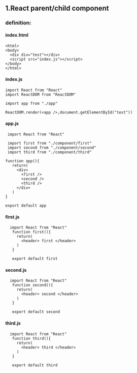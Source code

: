 ## 1.React parent/child component 
### definition:

#### index.html
```
<html>
<body>
  <div div="test"></div>
  <script src="index.js"></script>
</body>
</html>
```
#### index.js
 ```
 import React from "React"
 import ReactDOM from "ReactDOM"

 import app from "./app"

 ReactDOM.render(<app />,document.getElementById("test"))
 ```

 #### app.js
 ```
  import React from "React"

  import first from "./component/first"
  import second from "./component/second"
  import third from "./component/third"

 function app(){
    return(
      <div>
        <first />
        <second />
        <third />
      </div>
    )
 }

 export default app 

 ```

 #### first.js
```
  import React from "React"
   function first(){
     return(
       <header> first </header>
     )
   }

   export default first
 ```

  #### second.js
```
  import React from "React"
   function second(){
     return(
       <header> second </header>
     )
   }

   export default second
 ```

 #### third.js
```
  import React from "React"
   function third(){
     return(
       <header> third </header>
     )
   }

   export default third
 ```